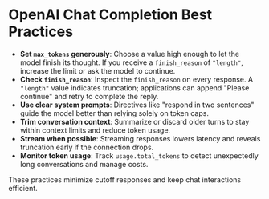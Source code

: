 # OpenAI Chat Completion Best Practices

- **Set `max_tokens` generously**: Choose a value high enough to let the model finish its thought. If you receive a `finish_reason` of `"length"`, increase the limit or ask the model to continue.
- **Check `finish_reason`**: Inspect the `finish_reason` on every response. A `"length"` value indicates truncation; applications can append "Please continue" and retry to complete the reply.
- **Use clear system prompts**: Directives like "respond in two sentences" guide the model better than relying solely on token caps.
- **Trim conversation context**: Summarize or discard older turns to stay within context limits and reduce token usage.
- **Stream when possible**: Streaming responses lowers latency and reveals truncation early if the connection drops.
- **Monitor token usage**: Track `usage.total_tokens` to detect unexpectedly long conversations and manage costs.

These practices minimize cutoff responses and keep chat interactions efficient.
